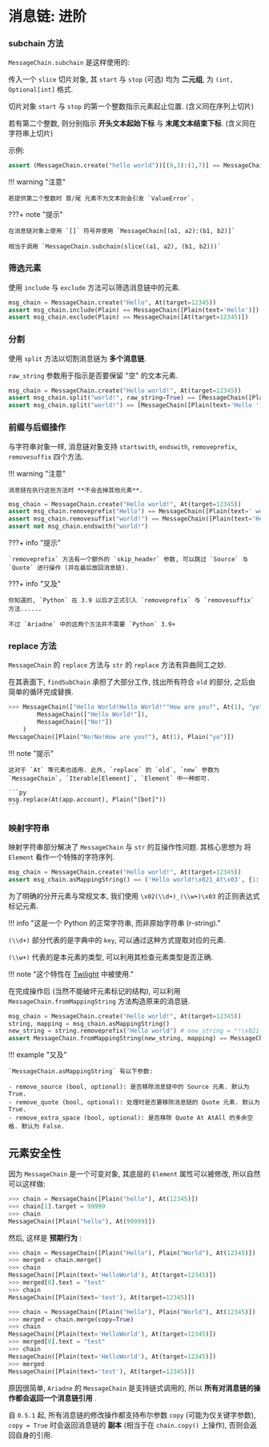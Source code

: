 # 消息链: 进阶

### subchain 方法

`MessageChain.subchain` 是这样使用的:

传入一个 `slice` 切片对象, 其 `start` 与 `stop` (可选) 均为 **二元组**, 为 `(int, Optional[int]` 格式.

切片对象 `start` 与 `stop` 的第一个整数指示元素起止位置. (含义同在序列上切片)

若有第二个整数, 则分别指示 **开头文本起始下标** 与 **末尾文本结束下标**. (含义同在字符串上切片)

示例:

```python
assert (MessageChain.create("hello world"))[(0,3):(1,7)] == MessageChain([Plain(text='lo w')])
```

!!! warning "注意"

    若提供第二个整数时 首/尾 元素不为文本则会引发 `ValueError`.

???+ note "提示"

    在消息链对象上使用 `[]` 符号并使用 `MessageChain[(a1, a2):(b1, b2)]`

    相当于调用 `MessageChain.subchain(slice((a1, a2), (b1, b2)))`

### 筛选元素

使用 `include` 与 `exclude` 方法可以筛选消息链中的元素.

```py
msg_chain = MessageChain.create("Hello", At(target=12345))
assert msg_chain.include(Plain) == MessageChain([Plain(text='Hello')])
assert msg_chain.exclude(Plain) == MessageChain([At(target=12345)])
```

### 分割

使用 `split` 方法以切割消息链为 **多个消息链**.

`raw_string` 参数用于指示是否要保留 "空" 的文本元素.

```py
msg_chain = MessageChain.create("Hello world!", At(target=12345))
assert msg_chain.split("world!", raw_string=True) == [MessageChain([Plain(text='Hello ')]), MessageChain([Plain(text=''), At(target=12345)])]
assert msg_chain.split("world!") == [MessageChain([Plain(text='Hello ')]), MessageChain([At(target=12345)])]
```

### 前缀与后缀操作

与字符串对象一样, 消息链对象支持 `startswith`, `endswith`, `removeprefix`, `removesuffix` 四个方法.

!!! warning "注意"

    消息链在执行这些方法时 **不会去掉其他元素**.

```py
msg_chain = MessageChain.create("Hello world!", At(target=12345))
assert msg_chain.removeprefix("Hello") == MessageChain([Plain(text=' world!'), At(target=12345)])
assert msg_chain.removesuffix("world!") == MessageChain([Plain(text='Hello world!'), At(target=12345)])
assert not msg_chain.endswith("world!")
```

???+ info "提示"

    `removeprefix` 方法有一个额外的 `skip_header` 参数, 可以跳过 `Source` 与 `Quote` 进行操作 (并在最后放回消息链).

???+ info "又及"

    你知道的, `Python` 在 3.9 以后才正式引入 `removeprefix` 与 `removesuffix` 方法......

    不过 `Ariadne` 中的这两个方法并不需要 `Python` 3.9+

### replace 方法

`MessageChain` 的 `replace` 方法与 `str` 的 `replace` 方法有异曲同工之妙.

在其表面下, `findSubChain` 承担了大部分工作, 找出所有符合 `old` 的部分, 之后由简单的循环完成替换.

```py
>>> MessageChain(["Hello World!Hello World!""How are you?", At(1), "yo"]).replace(
        MessageChain(["Hello World!"]),
        MessageChain(["No!"])
    )
MessageChain([Plain("No!No!How are you?"), At(1), Plain("yo")])
```

!!! note "提示"

    这对于 `At` 等元素也适用. 此外, `replace` 的 `old`, `new` 参数为 `MessageChain`, `Iterable[Element]`, `Element` 中一种即可.

    ```py
    msg.replace(At(app.account), Plain("[bot]"))
    ```

### 映射字符串

映射字符串部分解决了 `MessageChain` 与 `str` 的互操作性问题. 其核心思想为 将 `Element` 看作一个特殊的字符序列.

```python
msg_chain = MessageChain.create("Hello world!", At(target=12345))
assert msg_chain.asMappingString() == ('Hello world!\x021_At\x03', {1: At(target=12345)})
```

为了明确的分开元素与常规文本, 我们使用 `\x02(\\d+)_(\\w+)\x03` 的正则表达式标记元素.

!!! info "这是一个 Python 的正常字符串, 而非原始字符串 (r-string)."

`(\\d+)` 部分代表的是字典中的 `key`, 可以通过这种方式提取对应的元素.

`(\\w+)` 代表的是本元素的类型, 可以利用其检查元素类型是否正确.

!!! note "这个特性在 [Twilight](./twilight.md) 中被使用."

在完成操作后 (当然不能破坏元素标记的结构), 可以利用 `MessageChain.fromMappingString` 方法构造原来的消息链.

```py
msg_chain = MessageChain.create("Hello world!", At(target=12345))
string, mapping = msg_chain.asMappingString()
new_string = string.removeprefix("Hello world") # new_string = "!\x021_At\x03"
assert MessageChain.fromMappingString(new_string, mapping) == MessageChain([Plain(text='!'), At(target=12345)])
```

!!! example "又及"

    `MessageChain.asMappingString` 有以下参数:

    - remove_source (bool, optional): 是否移除消息链中的 Source 元素. 默认为 True.
    - remove_quote (bool, optional): 处理时是否要移除消息链的 Quote 元素. 默认为 True.
    - remove_extra_space (bool, optional): 是否移除 Quote At AtAll 的多余空格. 默认为 False.

## 元素安全性

因为 `MessageChain` 是一个可变对象, 其底层的 `Element` 属性可以被修改, 所以自然可以这样做:

```py
>>> chain = MessageChain([Plain("hello"), At(12345)])
>>> chain[1].target = 99999
>>> chain
MessageChain([Plain("hello"), At(99999)])
```

然后, 这样是 **预期行为** :

```py
>>> chain = MessageChain([Plain("Hello"), Plain("World"), At(12345)])
>>> merged = chain.merge()
>>> chain
MessageChain([Plain(text='HelloWorld'), At(target=12345)])
>>> merged[0].text = "test"
>>> chain
MessageChain([Plain(text='test'), At(target=12345)])
```

```py
>>> chain = MessageChain([Plain("Hello"), Plain("World"), At(12345)])
>>> merged = chain.merge(copy=True)
>>> chain
MessageChain([Plain(text='HelloWorld'), At(target=12345)])
>>> merged[0].text = "test"
>>> chain
MessageChain([Plain(text='HelloWorld'), At(target=12345)])
>>> merged
MessageChain([Plain(text='test'), At(target=12345)])
```

原因很简单, `Ariadne` 的 `MessageChain` 是支持链式调用的, 所以 **所有对消息链的操作都会返回一个消息链引用** .

自 `0.5.1` 起, 所有消息链的修改操作都支持布尔参数 `copy` (可能为仅关键字参数), `copy = True` 时会返回消息链的 **副本** (相当于在 `chain.copy()` 上操作),
否则会返回自身的引用.

